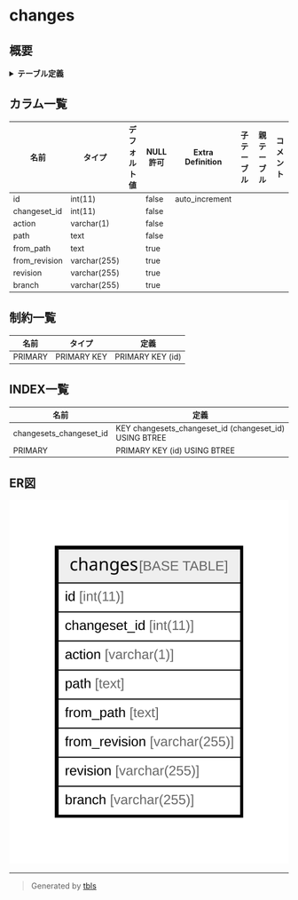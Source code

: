 # changes

## 概要

<details>
<summary><strong>テーブル定義</strong></summary>

```sql
CREATE TABLE `changes` (
  `id` int(11) NOT NULL AUTO_INCREMENT,
  `changeset_id` int(11) NOT NULL,
  `action` varchar(1) NOT NULL DEFAULT '',
  `path` text NOT NULL,
  `from_path` text,
  `from_revision` varchar(255) DEFAULT NULL,
  `revision` varchar(255) DEFAULT NULL,
  `branch` varchar(255) DEFAULT NULL,
  PRIMARY KEY (`id`),
  KEY `changesets_changeset_id` (`changeset_id`)
) ENGINE=InnoDB DEFAULT CHARSET=utf8
```

</details>

## カラム一覧

| 名前            | タイプ          | デフォルト値       | NULL許可   | Extra Definition | 子テーブル      | 親テーブル      | コメント     |
| ------------- | ------------ | ------------ | -------- | ---------------- | ---------- | ---------- | -------- |
| id            | int(11)      |              | false    | auto_increment   |            |            |          |
| changeset_id  | int(11)      |              | false    |                  |            |            |          |
| action        | varchar(1)   |              | false    |                  |            |            |          |
| path          | text         |              | false    |                  |            |            |          |
| from_path     | text         |              | true     |                  |            |            |          |
| from_revision | varchar(255) |              | true     |                  |            |            |          |
| revision      | varchar(255) |              | true     |                  |            |            |          |
| branch        | varchar(255) |              | true     |                  |            |            |          |

## 制約一覧

| 名前      | タイプ         | 定義               |
| ------- | ----------- | ---------------- |
| PRIMARY | PRIMARY KEY | PRIMARY KEY (id) |

## INDEX一覧

| 名前                      | 定義                                                     |
| ----------------------- | ------------------------------------------------------ |
| changesets_changeset_id | KEY changesets_changeset_id (changeset_id) USING BTREE |
| PRIMARY                 | PRIMARY KEY (id) USING BTREE                           |

## ER図

![er](changes.svg)

---

> Generated by [tbls](https://github.com/k1LoW/tbls)
